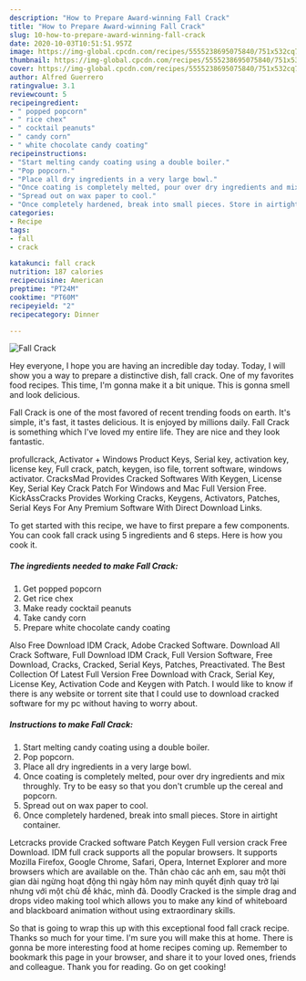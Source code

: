 ```yaml
---
description: "How to Prepare Award-winning Fall Crack"
title: "How to Prepare Award-winning Fall Crack"
slug: 10-how-to-prepare-award-winning-fall-crack
date: 2020-10-03T10:51:51.957Z
image: https://img-global.cpcdn.com/recipes/5555238695075840/751x532cq70/fall-crack-recipe-main-photo.jpg
thumbnail: https://img-global.cpcdn.com/recipes/5555238695075840/751x532cq70/fall-crack-recipe-main-photo.jpg
cover: https://img-global.cpcdn.com/recipes/5555238695075840/751x532cq70/fall-crack-recipe-main-photo.jpg
author: Alfred Guerrero
ratingvalue: 3.1
reviewcount: 5
recipeingredient:
- " popped popcorn"
- " rice chex"
- " cocktail peanuts"
- " candy corn"
- " white chocolate candy coating"
recipeinstructions:
- "Start melting candy coating using a double boiler."
- "Pop popcorn."
- "Place all dry ingredients in a very large bowl."
- "Once coating is completely melted, pour over dry ingredients and mix throughly. Try to be easy so that you don&#39;t crumble up the cereal and popcorn."
- "Spread out on wax paper to cool."
- "Once completely hardened, break into small pieces. Store in airtight container."
categories:
- Recipe
tags:
- fall
- crack

katakunci: fall crack 
nutrition: 187 calories
recipecuisine: American
preptime: "PT24M"
cooktime: "PT60M"
recipeyield: "2"
recipecategory: Dinner

---
```



![Fall Crack](https://img-global.cpcdn.com/recipes/5555238695075840/751x532cq70/fall-crack-recipe-main-photo.jpg)

Hey everyone, I hope you are having an incredible day today. Today, I will show you a way to prepare a distinctive dish, fall crack. One of my favorites food recipes. This time, I'm gonna make it a bit unique. This is gonna smell and look delicious.

Fall Crack is one of the most favored of recent trending foods on earth. It's simple, it's fast, it tastes delicious. It is enjoyed by millions daily. Fall Crack is something which I've loved my entire life. They are nice and they look fantastic.

profullcrack, Activator + Windows Product Keys, Serial key, activation key, license key, Full crack, patch, keygen, iso file, torrent software, windows activator. CracksMad Provides Cracked Softwares With Keygen, License Key, Serial Key Crack Patch For Windows and Mac Full Version Free. KickAssCracks Provides Working Cracks, Keygens, Activators, Patches, Serial Keys For Any Premium Software With Direct Download Links.


To get started with this recipe, we have to first prepare a few components. You can cook fall crack using 5 ingredients and 6 steps. Here is how you cook it.

<!--inarticleads1-->

##### The ingredients needed to make Fall Crack:

1. Get  popped popcorn
1. Get  rice chex
1. Make ready  cocktail peanuts
1. Take  candy corn
1. Prepare  white chocolate candy coating


Also Free Download IDM Crack, Adobe Cracked Software. Download All Crack Software, Full Download IDM Crack, Full Version Software, Free Download, Cracks, Cracked, Serial Keys, Patches, Preactivated. The Best Collection Of Latest Full Version Free Download with Crack, Serial Key, License Key, Activation Code and Keygen with Patch. I would like to know if there is any website or torrent site that I could use to download cracked software for my pc without having to worry about. 

<!--inarticleads2-->

##### Instructions to make Fall Crack:

1. Start melting candy coating using a double boiler.
1. Pop popcorn.
1. Place all dry ingredients in a very large bowl.
1. Once coating is completely melted, pour over dry ingredients and mix throughly. Try to be easy so that you don&#39;t crumble up the cereal and popcorn.
1. Spread out on wax paper to cool.
1. Once completely hardened, break into small pieces. Store in airtight container.


Letcracks provide Cracked software Patch Keygen Full version crack Free Download. IDM full crack supports all the popular browsers. It supports Mozilla Firefox, Google Chrome, Safari, Opera, Internet Explorer and more browsers which are available on the. Thân chào các anh em, sau một thời gian dài ngừng hoạt động thì ngày hôm nay mình quyết định quay trở lại nhưng với một chủ đề khác, mình đã. Doodly Cracked is the simple drag and drops video making tool which allows you to make any kind of whiteboard and blackboard animation without using extraordinary skills. 

So that is going to wrap this up with this exceptional food fall crack recipe. Thanks so much for your time. I'm sure you will make this at home. There is gonna be more interesting food at home recipes coming up. Remember to bookmark this page in your browser, and share it to your loved ones, friends and colleague. Thank you for reading. Go on get cooking!
